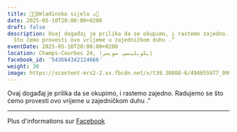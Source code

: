 ```yaml
---
title: 🍫🍪Omladinsko sijelo ☕️🍩
date: 2025-05-10T20:00:00+0200
draft: false
description: Ovaj događaj je prilika da se okupimo, i rastemo zajedno. Radujemo se
  što ćemo provesti ovo vrijeme u zajedničkom duhu .”
eventDate: 2025-05-10T20:00:00+0200
location: Champs-Courbes 24, ‏إيكوبلينس‏، ‏سويسرا‏
facebook_id: '543664342124666'
weight: 30
image: https://scontent-mrs2-2.xx.fbcdn.net/v/t39.30808-6/494655977_999846225609310_4487878895912218163_n.jpg?_nc_cat=107&ccb=1-7&_nc_sid=9e60e4&_nc_ohc=7SLBjZ49rGIQ7kNvwEWPya2&_nc_oc=AdkleI3XZPOvLxd5YWuykl1Kes_pREfr7FkCsq6_JFOgEXrS_ExQZA1pt4YoL7QzkHY&_nc_zt=23&_nc_ht=scontent-mrs2-2.xx&edm=ABTKTjYEAAAA&_nc_gid=XtQOmqbmpnH7JP-v0_plMQ&oh=00_AfN_l4DeSPFsAPk_7RZvUnCdZelLjIHX61V7_-3IgRfAKw&oe=68515C18
---
```


Ovaj događaj je prilika da se okupimo, i rastemo zajedno. Radujemo se što ćemo provesti ovo vrijeme u zajedničkom duhu .”

---

Plus d'informations sur [Facebook](https://facebook.com/events/543664342124666)